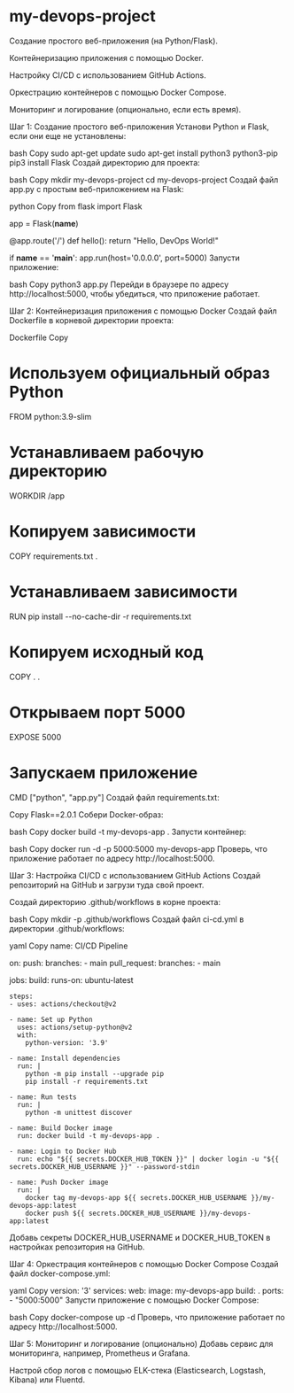 # my-devops-project

Создание простого веб-приложения (на Python/Flask).

Контейнеризацию приложения с помощью Docker.

Настройку CI/CD с использованием GitHub Actions.

Оркестрацию контейнеров с помощью Docker Compose.

Мониторинг и логирование (опционально, если есть время).

Шаг 1: Создание простого веб-приложения
Установи Python и Flask, если они еще не установлены:

bash
Copy
sudo apt-get update
sudo apt-get install python3 python3-pip
pip3 install Flask
Создай директорию для проекта:

bash
Copy
mkdir my-devops-project
cd my-devops-project
Создай файл app.py с простым веб-приложением на Flask:

python
Copy
from flask import Flask

app = Flask(__name__)

@app.route('/')
def hello():
    return "Hello, DevOps World!"

if __name__ == '__main__':
    app.run(host='0.0.0.0', port=5000)
Запусти приложение:

bash
Copy
python3 app.py
Перейди в браузере по адресу http://localhost:5000, чтобы убедиться, что приложение работает.

Шаг 2: Контейнеризация приложения с помощью Docker
Создай файл Dockerfile в корневой директории проекта:

Dockerfile
Copy
# Используем официальный образ Python
FROM python:3.9-slim

# Устанавливаем рабочую директорию
WORKDIR /app

# Копируем зависимости
COPY requirements.txt .

# Устанавливаем зависимости
RUN pip install --no-cache-dir -r requirements.txt

# Копируем исходный код
COPY . .

# Открываем порт 5000
EXPOSE 5000

# Запускаем приложение
CMD ["python", "app.py"]
Создай файл requirements.txt:

Copy
Flask==2.0.1
Собери Docker-образ:

bash
Copy
docker build -t my-devops-app .
Запусти контейнер:

bash
Copy
docker run -d -p 5000:5000 my-devops-app
Проверь, что приложение работает по адресу http://localhost:5000.

Шаг 3: Настройка CI/CD с использованием GitHub Actions
Создай репозиторий на GitHub и загрузи туда свой проект.

Создай директорию .github/workflows в корне проекта:

bash
Copy
mkdir -p .github/workflows
Создай файл ci-cd.yml в директории .github/workflows:

yaml
Copy
name: CI/CD Pipeline

on:
  push:
    branches:
      - main
  pull_request:
    branches:
      - main

jobs:
  build:
    runs-on: ubuntu-latest

    steps:
    - uses: actions/checkout@v2

    - name: Set up Python
      uses: actions/setup-python@v2
      with:
        python-version: '3.9'

    - name: Install dependencies
      run: |
        python -m pip install --upgrade pip
        pip install -r requirements.txt

    - name: Run tests
      run: |
        python -m unittest discover

    - name: Build Docker image
      run: docker build -t my-devops-app .

    - name: Login to Docker Hub
      run: echo "${{ secrets.DOCKER_HUB_TOKEN }}" | docker login -u "${{ secrets.DOCKER_HUB_USERNAME }}" --password-stdin

    - name: Push Docker image
      run: |
        docker tag my-devops-app ${{ secrets.DOCKER_HUB_USERNAME }}/my-devops-app:latest
        docker push ${{ secrets.DOCKER_HUB_USERNAME }}/my-devops-app:latest
Добавь секреты DOCKER_HUB_USERNAME и DOCKER_HUB_TOKEN в настройках репозитория на GitHub.

Шаг 4: Оркестрация контейнеров с помощью Docker Compose
Создай файл docker-compose.yml:

yaml
Copy
version: '3'
services:
  web:
    image: my-devops-app
    build: .
    ports:
      - "5000:5000"
Запусти приложение с помощью Docker Compose:

bash
Copy
docker-compose up -d
Проверь, что приложение работает по адресу http://localhost:5000.

Шаг 5: Мониторинг и логирование (опционально)
Добавь сервис для мониторинга, например, Prometheus и Grafana.

Настрой сбор логов с помощью ELK-стека (Elasticsearch, Logstash, Kibana) или Fluentd.
